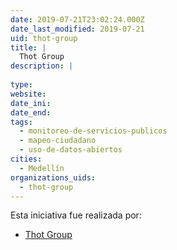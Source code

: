 ```yaml
---
date: 2019-07-21T23:02:24.000Z
date_last_modified: 2019-07-21
uid: thot-group
title: |
  Thot Group
description: |
  
type: 
website: 
date_ini: 
date_end: 
tags:
  - monitoreo-de-servicios-publicos
  - mapeo-ciudadano
  - uso-de-datos-abiertos
cities: 
  - Medellín
organizations_uids:
  - thot-group
---
```


Esta iniciativa fue realizada por:

- [Thot Group](/organizaciones/thot-group)
